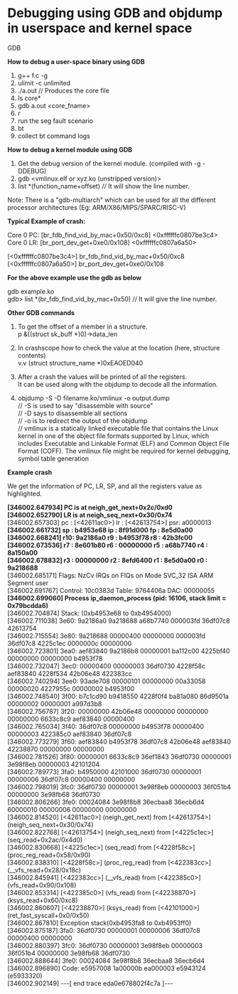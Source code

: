 # Debugging using GDB and objdump in userspace and kernel space
GDB


**How to debug a user-space binary using GDB**

1) g++ f.c -g
2) ulimit -c unlimited
3) ./a.out // Produces the core file
4) ls core*
5) gdb a.out <core_fname>
7) r
8) run the seg fault scenario
9) bt
10) collect bt command logs

**How to debug a kernel module using GDB**

1) Get the debug version of the kernel module. (compiled with -g -DDEBUG)
2) gdb <vmlinux.elf or xyz.ko (unstripped version)>
3) list *(function_name+offset) // It will show the line number.

Note: There is a "gdb-multiarch" which can be used for all the different processor architectures (Eg: ARM/X86/MIPS/SPARC/RISC-V)

**Typical Example of crash:**

Core 0 PC: [br_fdb_find_vid_by_mac+0x50/0xc8] <0xffffffc0807be3c4>\
Core 0 LR: [br_port_dev_get+0xe0/0x108] <0xffffffc0807a6a50>

[<0xffffffc0807be3c4>] br_fdb_find_vid_by_mac+0x50/0xc8\
[<0xffffffc0807a6a50>] br_port_dev_get+0xe0/0x108

**For the above example use the gdb as below**

gdb example.ko \
gdb> list *(br_fdb_find_vid_by_mac+0x50) // It will give the line number.

**Other GDB commands**
1) To get the offset of a member in a structure. \
    p &((struct sk_buff *)0)->data_len
   
2) In crashscope how to check the value at the location (here, structure contents) \
    v.v (struct structure_name *)0xEAOED040

3) After a crash the values will be printed of all the registers. \
   It can be used along with the objdump to decode all the information.

4) objdump -S -D filename.ko/vmlinux -o output.dump \
   // -S is used to say "disassemble with source" \
   // -D says to disassemble all sections \
   // -o is to redirect the output of the objdump \
   // vmlinux is a statically linked executable file that contains the Linux kernel in one of the object file formats supported by Linux, which includes Executable and Linkable Format (ELF) and Common Object File Format (COFF). The vmlinux file might be required for kernel debugging, symbol table generation 

**Example crash**

We get the information of PC, LR, SP, and all the registers value as highlighted.

**[346002.647934] PC is at neigh_get_next+0x2c/0xd0\
[346002.652790] LR is at neigh_seq_next+0x30/0x74**\
[346002.657303] pc : [<42611ac0>]    lr : [<42613754>]    psr: a0000013\
**[346002.661732] sp : b4953e68  ip : 8f91d000  fp : 8e5d0a00\
[346002.668241] r10: 9a2186a0  r9 : b4953f78  r8 : 42b3fc00\
[346002.673536] r7 : 8e601b80  r6 : 00000000  r5 : a68b7740  r4 : 8a150a00\
[346002.678832] r3 : 00000000  r2 : 8efd6400  r1 : 8e5d0a00  r0 : 9a218688**\
[346002.685171] Flags: NzCv  IRQs on  FIQs on  Mode SVC_32  ISA ARM  Segment user\
[346002.691767] Control: 10c0383d  Table: 9764406a  DAC: 00000055\
**[346002.699060] Process ip_daemon_process (pid: 16106, stack limit = 0x79bcdda6)**\
[346002.704874] Stack: (0xb4953e68 to 0xb4954000)\
[346002.711038] 3e60:                   9a2186a0 9a218688 a68b7740 000003fd 36df07c8 42613754\
[346002.715554] 3e80: 9a218688 00000400 00000000 000003fd 36df07c8 4225c1ec 0000000c 00000000\
[346002.723801] 3ea0: aef83840 9a2186b8 00000001 ba112c00 4225bf40 00000000 00000000 b4953f78\
[346002.732047] 3ec0: 00000400 00000003 36df0730 4228f58c aef83840 4228f534 42b06e48 422383cc\
[346002.740294] 3ee0: 93ade708 00000101 00000000 00a33058 00000020 4227955c 00000002 b4953f00\
[346002.748540] 3f00: b7c1cd90 b9418550 4228f0f4 ba81a080 86d9501a 00000002 00000001 a997d3b8\
[346002.756787] 3f20: 00000000 42b06e48 00000000 00000000 00000000 6633c8c9 aef83840 00000400\
[346002.765034] 3f40: 36df07c8 00000000 b4953f78 00000400 00000003 422385c0 aef83840 36df07c8\
[346002.773279] 3f60: aef83840 b4953f78 36df07c8 42b06e48 aef83840 42238870 00000000 00000000\
[346002.781526] 3f80: 00000001 6633c8c9 36ef1843 36df0730 00000001 3e98f8eb 00000003 42101204\
[346002.789773] 3fa0: b4950000 42101000 36df0730 00000001 00000006 36df07c8 00000400 00000000\
[346002.798019] 3fc0: 36df0730 00000001 3e98f8eb 00000003 36f051b4 00000000 3e98fb68 36df0730\
[346002.806266] 3fe0: 00024084 3e98f8b8 36ecbaa8 36ecb6d4 60000010 00000006 00000000 00000000\
[346002.814520] [<42611ac0>] (neigh_get_next) from [<42613754>] (neigh_seq_next+0x30/0x74)\
[346002.822768] [<42613754>] (neigh_seq_next) from [<4225c1ec>] (seq_read+0x2ac/0x4d0)\
[346002.830668] [<4225c1ec>] (seq_read) from [<4228f58c>] (proc_reg_read+0x58/0x90)\
[346002.838310] [<4228f58c>] (proc_reg_read) from [<422383cc>] (__vfs_read+0x28/0x18c)\
[346002.845941] [<422383cc>] (__vfs_read) from [<422385c0>] (vfs_read+0x90/0x108)\
[346002.853314] [<422385c0>] (vfs_read) from [<42238870>] (ksys_read+0x60/0xc8)\
[346002.860607] [<42238870>] (ksys_read) from [<42101000>] (ret_fast_syscall+0x0/0x50)\
[346002.867810] Exception stack(0xb4953fa8 to 0xb4953ff0)\
[346002.875187] 3fa0:                   36df0730 00000001 00000006 36df07c8 00000400 00000000\
[346002.880397] 3fc0: 36df0730 00000001 3e98f8eb 00000003 36f051b4 00000000 3e98fb68 36df0730\
[346002.888644] 3fe0: 00024084 3e98f8b8 36ecbaa8 36ecb6d4\
[346002.896890] Code: e5957008 1a00000b ea000003 e5943124 (e5933320)\
[346002.902149] ---[ end trace eda0e678802f4c7a ]---

